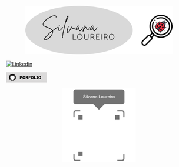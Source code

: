 <p align="center">
  <img  max-width: 100%; width="400px" src="./Media/Nombre.png" alt="Silvana Loureiro"/>
  </p>


[<img alt="Linkedin" src="https://img.shields.io/badge/linkedin-%230077B5.svg?&style=for-the-badge&logo=linkedin&logoColor=white" />](https://www.linkedin.com/in/silvana-loureiro/)

[<img alt="Git" src="./Media/porfolioGit.png" >](https://github.com/SLouQA/Porfolio)




<p align="center">
  <img  max-width: 100%; width="200px" src="./Media/QA (1).png" alt="QR"/>
</p>
